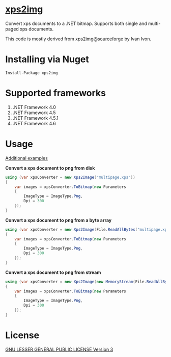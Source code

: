 [xps2img](https://www.nuget.org/packages/xps2img/)
=========

Convert xps documents to a .NET bitmap. Supports both single and multi-paged xps documents.

This code is mostly derived from [xps2img@sourceforge](http://sourceforge.net/projects/xps2img/) by Ivan Ivon.

Installing via Nuget
====================

	Install-Package xps2img

Supported frameworks
====================

1. .NET Framework 4.0
2. .NET Framework 4.5
3. .NET Framework 4.5.1
4. .NET Framework 4.6

Usage
=====

[Additional examples](https://github.com/peters/xps2img/blob/master/src/xps2img.tests/Xps2ImageTests.cs)

**Convert a xps document to png from disk**

```cs
using (var xpsConverter = new Xps2Image("multipage.xps"))
{
	var images = xpsConverter.ToBitmap(new Parameters
	{
		ImageType = ImageType.Png,
		Dpi = 300
	});
}
```

**Convert a xps document to png from a byte array**

```cs
using (var xpsConverter = new Xps2Image(File.ReadAllBytes("multipage.xps")))
{
	var images = xpsConverter.ToBitmap(new Parameters
	{
		ImageType = ImageType.Png,
		Dpi = 300
	});
}
```

**Convert a xps document to png from stream**

```cs
using (var xpsConverter = new Xps2Image(new MemoryStream(File.ReadAllBytes("multipage.xps"))))
{
	var images = xpsConverter.ToBitmap(new Parameters
	{
		ImageType = ImageType.Png,
		Dpi = 300
	});
}
```

License
=======

[GNU LESSER GENERAL PUBLIC LICENSE Version 3](https://github.com/peters/xps2img/blob/master/LICENSE)
